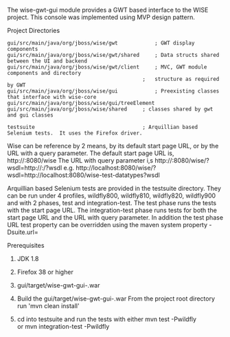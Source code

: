
The wise-gwt-gui module provides a GWT based interface to the WISE project.  This
console was implemented using MVP design pattern.

Project Directories

    gui/src/main/java/org/jboss/wise/gwt            ; GWT display components
    gui/src/main/java/org/jboss/wise/gwt/shared     ; Data structs shared between the UI and backend
    gui/src/main/java/org/jboss/wise/gwt/client     ; MVC, GWT module components and directory
                                                ;   structure as required by GWT
    gui/src/main/java/org/jboss/wise/gui            ; Preexisting classes that interface with wise-core
    gui/src/main/java/org/jboss/wise/gui/treeElement
    gui/src/main/java/org/jboss/wise/shared     ; classes shared by gwt and gui classes

    testsuite                                   ; Arquillian based Selenium tests.  It uses the Firefox driver.


Wise can be reference by 2 means, by its default start page URL, or by the URL
with a query parameter.  The default start page URL is, http://<HOST>:8080/wise
The URL with query parameter i,s http://<HOST>:8080/wise/?wsdl=http://<HOST>:<PORT>/<APPLICATION>?wsdl
      e.g. http://localhost:8080/wise/?wsdl=http://localhost:8080/wise-test-datatypes?wsdl

Arquillian based Selenium tests are provided in the testsuite directory.
They can be run under 4 profiles, wildfly800, wildfly810, wildfly820, wildfly900
and with 2 phases, test and integration-test.  The test phase runs the tests with
the start page URL.  The integration-test phase runs tests for both the start page URL
and the URL with query parameter.  In addition the test phase URL test property can be
overridden using the maven system property -Dsuite.url=


Prerequisites
1. JDK 1.8
2. Firefox 38 or higher
3. gui/target/wise-gwt-gui-<version>.war 

1. Build the gui/target/wise-gwt-gui-<version>.war
    From the project root directory run 'mvn clean install'
2. cd into testsuite and run the tests with either
       mvn test -Pwildfly<version>    
   or
       mvn integration-test -Pwildfly<version>
